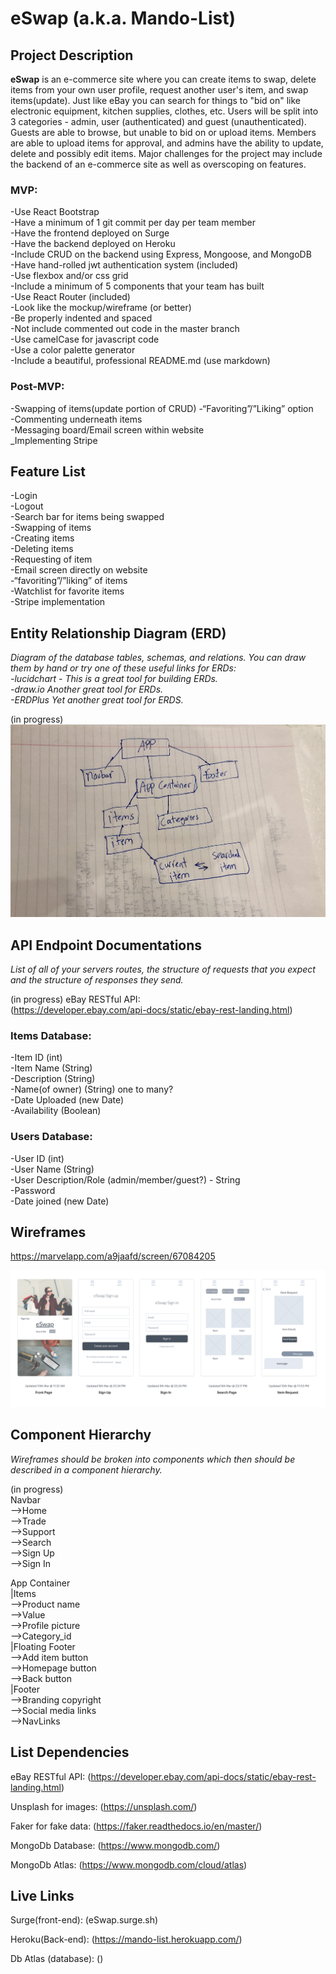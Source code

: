 # eSwap (a.k.a. Mando-List)

## Project Description

**eSwap** is an e-commerce site where you can create items to swap, delete items from your own user profile, request another user's item, and swap items(update). Just like eBay you can search for things to "bid on" like electronic equipment, kitchen supplies, clothes, etc. Users will be split into 3 categories - admin, user (authenticated) and guest (unauthenticated). Guests are able to browse, but unable to bid on or upload items. Members are able to upload items for approval, and admins have the ability to update, delete and possibly edit items. Major challenges for the project may include the backend of an e-commerce site as well as overscoping on features.<br>


### MVP:
-Use React Bootstrap <br>
-Have a minimum of 1 git commit per day per team member <br>
-Have the frontend deployed on Surge<br>
-Have the backend deployed on Heroku<br>
-Include CRUD on the backend using Express, Mongoose, and MongoDB<br>
-Have hand-rolled jwt authentication system (included)<br>
-Use flexbox and/or css grid<br>
-Include a minimum of 5 components that your team has built<br>
-Use React Router (included)<br>
-Look like the mockup/wireframe (or better)<br>
-Be properly indented and spaced<br>
-Not include commented out code in the master branch<br>
-Use camelCase for javascript code<br>
-Use a color palette generator<br>
-Include a beautiful, professional README.md (use markdown)<br>

### Post-MVP:
-Swapping of items(update portion of CRUD)
-“Favoriting”/”Liking” option<br>
-Commenting underneath items<br>
-Messaging board/Email screen within website<br>
_Implementing Stripe<br>


## Feature List 
-Login<br>
-Logout<br>
-Search bar for items being swapped<br>
-Swapping of items<br>
-Creating items<br>
-Deleting items<br>
-Requesting of item<br>
-Email screen directly on website<br>
-“favoriting”/”liking” of items<br>
-Watchlist for favorite items<br>
-Stripe implementation<br>



## Entity Relationship Diagram (ERD) 
_Diagram of the database tables, schemas, and relations. You can draw them by hand or try one of these useful links for ERDs:_<br>
_-lucidchart - This is a great tool for building ERDs._<br>
_-draw.io Another great tool for ERDs._<br>
_-ERDPlus Yet another great tool for ERDS._<br>

(in progress)
![Entity Relationship Diagram](EntityRelationshipDiagram.jpg)



## API Endpoint Documentations 
_List of all of your servers routes, the structure of requests that you expect and the structure of responses they send._<br>

(in progress)
eBay RESTful API: <br>
(https://developer.ebay.com/api-docs/static/ebay-rest-landing.html)<br>

### Items Database:
-Item ID (int)<br>
-Item Name (String)<br>
-Description (String)<br>
-Name(of owner) (String) one to many?<br>
-Date Uploaded (new Date)<br>
-Availability (Boolean)<br>

### Users Database:
-User ID (int)<br>
-User Name (String)<br>
-User Description/Role (admin/member/guest?) - String<br>
-Password<br>
-Date joined (new Date)<br>


## Wireframes 

https://marvelapp.com/a9jaafd/screen/67084205<br>

![Initial Wireframe](InitialWireframe.png)

## Component Hierarchy 
_Wireframes should be broken into components which then should be described in a component hierarchy._<br>

(in progress) <br>
Navbar<br>
-->Home <br>
-->Trade<br>
-->Support<br>
-->Search<br>
-->Sign Up<br>
-->Sign In<br>

App Container<br>
|Items<br>
  -->Product name<br>
  -->Value<br>
  -->Profile picture<br>
  -->Category_id<br>
|Floating Footer<br>
  -->Add item button<br> 
  -->Homepage button<br> 
  -->Back button<br>
|Footer<br> 
  -->Branding copyright<br> 
  -->Social media links<br> 
  -->NavLinks<br> 



## List Dependencies 

eBay RESTful API: (https://developer.ebay.com/api-docs/static/ebay-rest-landing.html)<br>

Unsplash for images: (https://unsplash.com/) <br>

Faker for fake data: (https://faker.readthedocs.io/en/master/) <br>

MongoDb Database: (https://www.mongodb.com/) <br>

MongoDb Atlas: (https://www.mongodb.com/cloud/atlas) <br>


## Live Links

Surge(front-end): (eSwap.surge.sh) <br>

Heroku(Back-end): (https://mando-list.herokuapp.com/) <br>

Db Atlas (database): () <br>